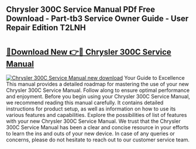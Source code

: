 ## Chrysler 300C Service Manual PDf Free Download - Part-tb3 Service Owner Guide - User Repair Edition T2LNH

# <h2><a href="http://bc2675.oget.top/?id=Chrysler+300C+Service+Manual">🔗Download New 👉🔴 Chrysler 300C Service Manual</a></h2>

[![Chrysler 300C Service Manual new download](https://i.imgur.com/5g1atiW.png)](http://bc2675.oget.top/?id=Chrysler+300C+Service+Manual)
Your Guide to Excellence This manual provides a detailed roadmap for mastering the use of your new Chrysler 300C Service Manual. Follow along to ensure optimal performance and enjoyment. Before you begin using your Chrysler 300C Service Manual, we recommend reading this manual carefully. It contains detailed instructions for product setup, as well as information on how to use its various features and capabilities. Explore the possibilities of list of features with your new Chrysler 300C Service Manual. We trust that the Chrysler 300C Service Manual has been a clear and concise resource in your efforts to learn the ins and outs of your new device. In case of any queries or concerns, please do not hesitate to reach out to our customer service team.
